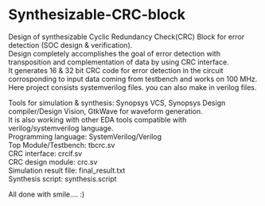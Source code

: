 # Synthesizable-CRC-block
 Design of synthesizable Cyclic Redundancy Check(CRC) Block for error detection (SOC design & verification).   
 Design completely accomplishes the goal of error detection with transposition and complementation of data by using CRC interface.   
 It generates 16 & 32 bit CRC code for error detection in the circuit corrosponding to input data coming from testbench and works on 100 MHz. Here project consists systemverilog files. you   can also make in verilog files. 
 
 Tools for simulation & synthesis:  Synopsys VCS, Synopsys Design compiler/Design Vision, GtkWave for waveform generation.  
 It is also working with other EDA tools compatible with verilog/systemverilog language.   
 Programming language: SystemVerilog/Verilog    
 Top Module/Testbench: tbcrc.sv      
 CRC interface: crcif.sv     
 CRC design module: crc.sv     
 Simulation result file: final_result.txt     
 Synthesis script: synthesis.script     
 
 All done with smile.... :)
 

